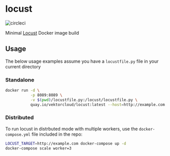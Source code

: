# locust

![circleci][circleci]

Minimal [Locust](https://github.com/locustio/locust) Docker image build

## Usage

The below usage examples assume you have a `locustfile.py` file in your current directory

### Standalone

```bash
docker run -d \
           -p 8089:8089 \
           -v $(pwd)/locustfile.py:/locust/locustfile.py \
           quay.io/vektorcloud/locust:latest --host=http://example.com
```

### Distributed

To run locust in distrbuted mode with multiple workers, use the `docker-compose.yml` file included in the repo:
```bash
LOCUST_TARGET=http://example.com docker-compose up -d
docker-compose scale worker=3
```

[circleci]: https://img.shields.io/circleci/build/gh/vektorcloud/locust?color=1dd6c9&logo=CircleCI&logoColor=1dd6c9&style=for-the-badge "locust"
